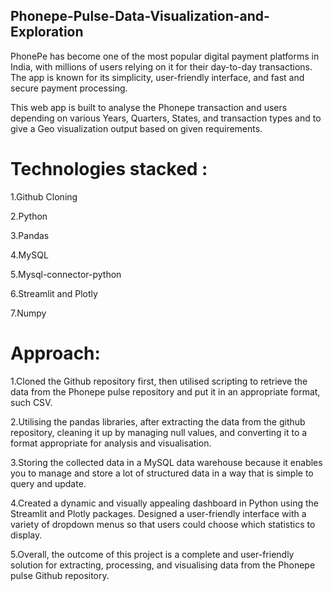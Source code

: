 ## Phonepe-Pulse-Data-Visualization-and-Exploration

PhonePe has become one of the most popular digital payment platforms in India, with millions of users relying on it for their day-to-day transactions. The app is known for its simplicity, user-friendly interface, and fast and secure payment processing. 

This web app is built to analyse the Phonepe transaction and users depending on various Years, Quarters, States, and transaction types and to give a Geo visualization output based on given requirements.

# Technologies stacked :

1.Github Cloning

2.Python

3.Pandas

4.MySQL

5.Mysql-connector-python

6.Streamlit and Plotly

7.Numpy

# Approach:

1.Cloned the Github repository first, then utilised scripting to retrieve the data from the Phonepe pulse repository and put it in an appropriate format, such CSV.

2.Utilising the pandas libraries, after extracting the data from the github repository, cleaning it up by managing null values, and converting it to a format appropriate for analysis and visualisation.

3.Storing the collected data in a MySQL data warehouse because it enables you to manage and store a lot of structured data in a way that is simple to query and update.

4.Created a dynamic and visually appealing dashboard in Python using the Streamlit and Plotly packages. Designed a user-friendly interface with a variety of dropdown menus so that users could choose which statistics to display.

5.Overall, the outcome of this project is a complete and user-friendly solution for extracting, processing, and visualising data from the Phonepe pulse Github repository.
